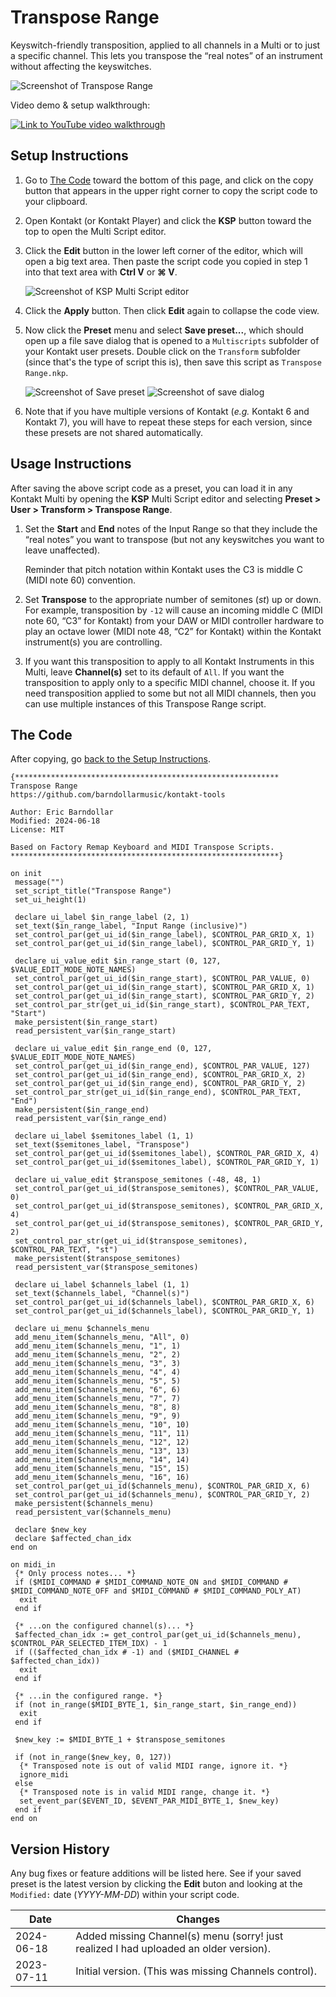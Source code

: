 # Transpose Range

Keyswitch-friendly transposition, applied to all channels in a Multi or to just a specific channel.
This lets you transpose the “real notes” of an instrument without affecting the keyswitches.

![Screenshot of Transpose Range](../images/transpose_range.png)

Video demo &amp; setup walkthrough:

[![Link to YouTube video walkthrough](../images/yt_video_preview.png)](https://youtu.be/V8jjvALg1Q4)

## Setup Instructions

1. Go to [The Code](#the-code) toward the bottom of this page, and click on the copy button that
   appears in the upper right corner to copy the script code to your clipboard.

2. Open Kontakt (or Kontakt Player) and click the **KSP** button toward the top to open the
   Multi Script editor.

3. Click the **Edit** button in the lower left corner of the editor, which will open a big text
   area. Then paste the script code you copied in step 1 into that text area with **Ctrl V** or
   **⌘ V**.

   ![Screenshot of KSP Multi Script editor](../images/k7_ksp_editor_annotated.png)

4. Click the **Apply** button. Then click **Edit** again to collapse the code view.

5. Now click the **Preset** menu and select **Save preset...**, which should open up a file save
   dialog that is opened to a `Multiscripts` subfolder of your Kontakt user presets. Double click
   on the `Transform` subfolder (since that's the type of script this is), then save this script
   as `Transpose Range.nkp`.

   ![Screenshot of Save preset](../images/k7_preset_menu_transpose_range.png)
   ![Screenshot of save dialog](../images/k7_save_transpose_range.png)

6. Note that if you have multiple versions of Kontakt (*e.g.* Kontakt 6 and Kontakt 7), you will
   have to repeat these steps for each version, since these presets are not shared automatically.

## Usage Instructions

After saving the above script code as a preset, you can load it in any Kontakt Multi by opening the
**KSP** Multi Script editor and selecting **Preset > User > Transform > Transpose Range**.

1. Set the **Start** and **End** notes of the Input Range so that they include the “real notes” you
   want to transpose (but not any keyswitches you want to leave unaffected).

   Reminder that pitch notation within Kontakt uses the C3 is middle C (MIDI note 60) convention.

2. Set **Transpose** to the appropriate number of semitones (*st*) up or down. For example,
   transposition by `-12` will cause an incoming middle C (MIDI note 60, “C3” for Kontakt) from your
   DAW or MIDI controller hardware to play an octave lower (MIDI note 48, “C2” for Kontakt) within
   the Kontakt instrument(s) you are controlling.

3. If you want this transposition to apply to all Kontakt Instruments in this Multi, leave
   **Channel(s)** set to its default of `All`. If you want the transposition to apply only to a
   specific MIDI channel, choose it. If you need transposition applied to some but not all MIDI
   channels, then you can use multiple instances of this Transpose Range script.

## The Code

After copying, go [back to the Setup Instructions](#setup-instructions).

```text
{***********************************************************
Transpose Range
https://github.com/barndollarmusic/kontakt-tools

Author: Eric Barndollar
Modified: 2024-06-18
License: MIT

Based on Factory Remap Keyboard and MIDI Transpose Scripts.
************************************************************}

on init
 message("")
 set_script_title("Transpose Range")
 set_ui_height(1)

 declare ui_label $in_range_label (2, 1)
 set_text($in_range_label, "Input Range (inclusive)")
 set_control_par(get_ui_id($in_range_label), $CONTROL_PAR_GRID_X, 1)
 set_control_par(get_ui_id($in_range_label), $CONTROL_PAR_GRID_Y, 1)

 declare ui_value_edit $in_range_start (0, 127, $VALUE_EDIT_MODE_NOTE_NAMES)
 set_control_par(get_ui_id($in_range_start), $CONTROL_PAR_VALUE, 0)
 set_control_par(get_ui_id($in_range_start), $CONTROL_PAR_GRID_X, 1)
 set_control_par(get_ui_id($in_range_start), $CONTROL_PAR_GRID_Y, 2)
 set_control_par_str(get_ui_id($in_range_start), $CONTROL_PAR_TEXT, "Start")
 make_persistent($in_range_start)
 read_persistent_var($in_range_start)

 declare ui_value_edit $in_range_end (0, 127, $VALUE_EDIT_MODE_NOTE_NAMES)
 set_control_par(get_ui_id($in_range_end), $CONTROL_PAR_VALUE, 127)
 set_control_par(get_ui_id($in_range_end), $CONTROL_PAR_GRID_X, 2)
 set_control_par(get_ui_id($in_range_end), $CONTROL_PAR_GRID_Y, 2)
 set_control_par_str(get_ui_id($in_range_end), $CONTROL_PAR_TEXT, "End")
 make_persistent($in_range_end)
 read_persistent_var($in_range_end)

 declare ui_label $semitones_label (1, 1)
 set_text($semitones_label, "Transpose")
 set_control_par(get_ui_id($semitones_label), $CONTROL_PAR_GRID_X, 4)
 set_control_par(get_ui_id($semitones_label), $CONTROL_PAR_GRID_Y, 1)

 declare ui_value_edit $transpose_semitones (-48, 48, 1)
 set_control_par(get_ui_id($transpose_semitones), $CONTROL_PAR_VALUE, 0)
 set_control_par(get_ui_id($transpose_semitones), $CONTROL_PAR_GRID_X, 4)
 set_control_par(get_ui_id($transpose_semitones), $CONTROL_PAR_GRID_Y, 2)
 set_control_par_str(get_ui_id($transpose_semitones), $CONTROL_PAR_TEXT, "st")
 make_persistent($transpose_semitones)
 read_persistent_var($transpose_semitones)

 declare ui_label $channels_label (1, 1)
 set_text($channels_label, "Channel(s)")
 set_control_par(get_ui_id($channels_label), $CONTROL_PAR_GRID_X, 6)
 set_control_par(get_ui_id($channels_label), $CONTROL_PAR_GRID_Y, 1)

 declare ui_menu $channels_menu
 add_menu_item($channels_menu, "All", 0)
 add_menu_item($channels_menu, "1", 1)
 add_menu_item($channels_menu, "2", 2)
 add_menu_item($channels_menu, "3", 3)
 add_menu_item($channels_menu, "4", 4)
 add_menu_item($channels_menu, "5", 5)
 add_menu_item($channels_menu, "6", 6)
 add_menu_item($channels_menu, "7", 7)
 add_menu_item($channels_menu, "8", 8)
 add_menu_item($channels_menu, "9", 9)
 add_menu_item($channels_menu, "10", 10)
 add_menu_item($channels_menu, "11", 11)
 add_menu_item($channels_menu, "12", 12)
 add_menu_item($channels_menu, "13", 13)
 add_menu_item($channels_menu, "14", 14)
 add_menu_item($channels_menu, "15", 15)
 add_menu_item($channels_menu, "16", 16)
 set_control_par(get_ui_id($channels_menu), $CONTROL_PAR_GRID_X, 6)
 set_control_par(get_ui_id($channels_menu), $CONTROL_PAR_GRID_Y, 2)
 make_persistent($channels_menu)
 read_persistent_var($channels_menu)

 declare $new_key
 declare $affected_chan_idx
end on

on midi_in
 {* Only process notes... *}
 if ($MIDI_COMMAND # $MIDI_COMMAND_NOTE_ON and $MIDI_COMMAND # $MIDI_COMMAND_NOTE_OFF and $MIDI_COMMAND # $MIDI_COMMAND_POLY_AT)
  exit
 end if

 {* ...on the configured channel(s)... *}
 $affected_chan_idx := get_control_par(get_ui_id($channels_menu), $CONTROL_PAR_SELECTED_ITEM_IDX) - 1
 if (($affected_chan_idx # -1) and ($MIDI_CHANNEL # $affected_chan_idx))
  exit
 end if

 {* ...in the configured range. *}
 if (not in_range($MIDI_BYTE_1, $in_range_start, $in_range_end))
  exit
 end if

 $new_key := $MIDI_BYTE_1 + $transpose_semitones

 if (not in_range($new_key, 0, 127))
  {* Transposed note is out of valid MIDI range, ignore it. *}
  ignore_midi
 else
  {* Transposed note is in valid MIDI range, change it. *}
  set_event_par($EVENT_ID, $EVENT_PAR_MIDI_BYTE_1, $new_key)
 end if
end on
```

## Version History

Any bug fixes or feature additions will be listed here. See if your saved preset is the latest
version by clicking the **Edit** buton and looking at the `Modified:` date (*YYYY-MM-DD*) within
your script code.

| Date       | Changes |
| ---------- | ------------- |
| 2024-06-18 | Added missing Channel(s) menu (sorry! just realized I had uploaded an older version). |
| 2023-07-11 | Initial version. (This was missing Channels control). |
